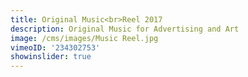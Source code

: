 ```yaml
---
title: Original Music<br>Reel 2017
description: Original Music for Advertising and Art
image: /cms/images/Music Reel.jpg
vimeoID: '234302753'
showinslider: true
---
```




































